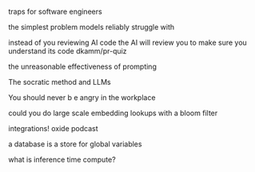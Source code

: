 traps for software engineers

the simplest problem models reliably struggle with

instead of you reviewing AI code the AI will review you to make sure you understand its code
dkamm/pr-quiz

the unreasonable effectiveness of prompting


The socratic method and LLMs

You should never  b e angry in the workplace

could you do large scale embedding lookups with a bloom filter
 
 integrations! oxide podcast
 
 a database is a store for global variables
 
 what is inference time compute?
 
